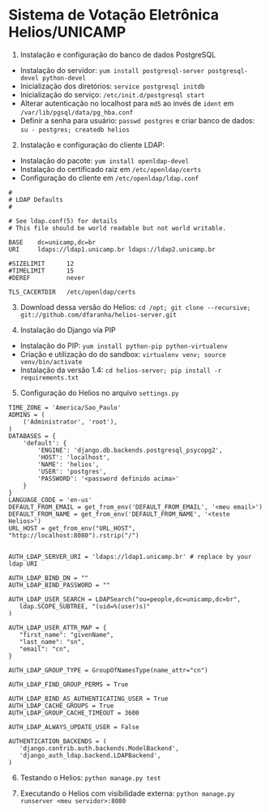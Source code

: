 Sistema de Votação Eletrônica Helios/UNICAMP
===========================================

1. Instalação e configuração do banco de dados PostgreSQL

  * Instalação do servidor: `yum install postgresql-server postgresql-devel python-devel`
  * Inicialização dos diretórios: `service postgresql initdb`
  * Inicialização do serviço: `/etc/init.d/postgresql start`
  * Alterar autenticação no localhost para `md5` ao invés de `ident` em `/var/lib/pgsql/data/pg_hba.conf`
  * Definir a senha para usuário: `passwd postgres` e criar banco de dados: `su - postgres; createdb helios`

2. Instalação e configuração do cliente LDAP:
 * Instalação do pacote: `yum install openldap-devel`
 * Instalação do certificado raiz em `/etc/openldap/certs`
 * Configuração do cliente em `/etc/openldap/ldap.conf`
 ```
#
# LDAP Defaults
#

# See ldap.conf(5) for details
# This file should be world readable but not world writable.

BASE    dc=unicamp,dc=br
URI     ldaps://ldap1.unicamp.br ldaps://ldap2.unicamp.br

#SIZELIMIT      12
#TIMELIMIT      15
#DEREF          never

TLS_CACERTDIR   /etc/openldap/certs
```
 
3. Download dessa versão do Helios: `cd /opt; git clone --recursive; git://github.com/dfaranha/helios-server.git`

4. Instalação do Django via PIP
  * Instalação do PIP: `yum install python-pip python-virtualenv`
  * Criação e utilização do do sandbox: `virtualenv venv; source venv/bin/activate`
  * Instalação da versão 1.4: `cd helios-server; pip install -r requirements.txt`

5. Configuração do Helios no arquivo `settings.py`

 ```
TIME_ZONE = 'America/Sao_Paulo'
ADMINS = (
     ('Administrator', 'root'),
)
DATABASES = {
     'default': {
         'ENGINE': 'django.db.backends.postgresql_psycopg2',
         'HOST': 'localhost',
         'NAME': 'helios',
         'USER': 'postgres',
         'PASSWORD': '<password definido acima>'
     }
}
LANGUAGE_CODE = 'en-us'
DEFAULT_FROM_EMAIL = get_from_env('DEFAULT_FROM_EMAIL', '<meu email>')
DEFAULT_FROM_NAME = get_from_env('DEFAULT_FROM_NAME', '<teste Helios>')
URL_HOST = get_from_env("URL_HOST", "http://localhost:8080").rstrip("/")


AUTH_LDAP_SERVER_URI = 'ldaps://ldap1.unicamp.br' # replace by your ldap URI

AUTH_LDAP_BIND_DN = ""
AUTH_LDAP_BIND_PASSWORD = ""

AUTH_LDAP_USER_SEARCH = LDAPSearch("ou=people,dc=unicamp,dc=br",
    ldap.SCOPE_SUBTREE, "(uid=%(user)s)"
)

AUTH_LDAP_USER_ATTR_MAP = {
    "first_name": "givenName",
    "last_name": "sn",
    "email": "cn",
}

AUTH_LDAP_GROUP_TYPE = GroupOfNamesType(name_attr="cn")

AUTH_LDAP_FIND_GROUP_PERMS = True

AUTH_LDAP_BIND_AS_AUTHENTICATING_USER = True
AUTH_LDAP_CACHE_GROUPS = True
AUTH_LDAP_GROUP_CACHE_TIMEOUT = 3600

AUTH_LDAP_ALWAYS_UPDATE_USER = False

AUTHENTICATION_BACKENDS = (
    'django.contrib.auth.backends.ModelBackend',
    'django_auth_ldap.backend.LDAPBackend',
)
```

6. Testando o Helios: `python manage.py test`

7. Executando o Helios com visibilidade externa: `python manage.py runserver <meu servidor>:8080`
